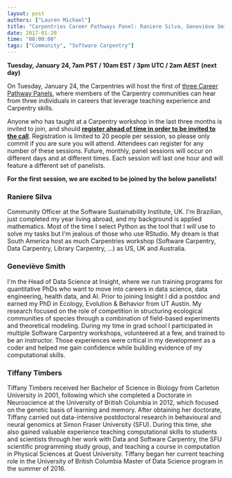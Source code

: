 ```yaml
---
layout: post
authors: ["Lauren Michael"]
title: "Carpentries Career Pathways Panel: Raniere Silva, Geneviève Smith, Tiffany Timbers"
date: 2017-01-20
time: "08:00:00"
tags: ["Community", "Software Carpentry"]
---
```


**Tuesday, January 24, 7am PST / 10am EST / 3pm UTC / 2am AEST (next day)**  

On Tuesday, January 24, the Carpentries will host the first of 
[three Career Pathway Panels](https://software-carpentry.org/blog/2016/12/careers.html), where members of the Carpentry communities 
can hear from three individuals in careers that leverage teaching experience and Carpentry skills.  

Anyone who has taught at a Carpentry workshop in the last three months is invited to join, and should 
**[register ahead of time in order to be invited to the call](https://goo.gl/forms/R2ZHFf90Wmn787WI2)**. 
Registration is limited to 20 people per session, so please only commit if you are sure you will attend. 
Attendees can register for any number of these sessions. Future, monthly, panel sessions will occur on different days and at different 
times. Each session will last one hour and will feature a different set of panelists.  

**For the first session, we are excited to be joined by the below panelists!**  

### Raniere Silva  
Community Officer at the Software Sustainability Institute, UK. I'm Brazilian, just completed my year living abroad, and my background 
is applied mathematics. Most of the time I select Python as the tool that I will use to solve my tasks but I'm jealous of those who use 
RStudio. My dream is that South America host as much Carpentries workshop (Software Carpentry, Data Carpentry, Library Carpentry, ...) 
as US, UK and Australia.  

### Geneviève Smith  
I'm the Head of Data Science at Insight, where we run training programs for quantitative PhDs who want to move into careers in 
data science, data engineering, health data, and AI. Prior to joining Insight I did a postdoc and earned my PhD in Ecology, 
Evolution & Behavior from UT Austin. My research focused on the role of competition in structuring ecological communities of species 
through a combination of field-based experiments and theoretical modeling. During my time in grad school I participated in multiple 
Software Carpentry workshops, volunteered at a few, and trained to be an instructor. Those experiences were critical in my development 
as a coder and helped me gain confidence while building evidence of my computational skills.  

### Tiffany Timbers  
Tiffany Timbers received her Bachelor of Science in Biology from Carleton University in 2001, following which she completed a Doctorate 
in Neuroscience at the University of British Columbia in 2012, which focused on the genetic basis of learning and memory. After 
obtaining her doctorate, Tiffany carried out data-intensive postdoctoral research in behavioural and neural genomics at Simon Fraser 
University (SFU). During this time, she also gained valuable experience teaching computational skills to students and scientists 
through her work with Data and Software Carpentry, the SFU scientific programming study group, and teaching a course in computation 
in Physical Sciences at Quest University. Tiffany began her current teaching role in the University of British Columbia Master of 
Data Science program in the summer of 2016. 
